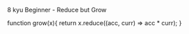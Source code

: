 8 kyu
Beginner - Reduce but Grow

function grow(x){
  return x.reduce((acc, curr) => acc * curr);
}
